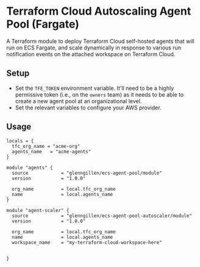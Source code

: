 # Terraform Cloud Autoscaling Agent Pool (Fargate)

A Terraform module to deploy Terraform Cloud self-hosted agents
that will run on ECS Fargate, and scale dynamically in response
to various run notification events on the attached workspace
on Terraform Cloud.

## Setup

* Set the `TFE_TOKEN` environment variable. It'll need to be a highly permissive token (i.e., on the `owners` team) as it needs to be able to create a new agent pool at an organizational level.
* Set the relevant variables to configure your AWS provider.

## Usage

```hcl
locals = {
  tfc_org_name = "acme-org"
  agents_name   = "acme-agents"
}

module "agents" {
  source            = "glenngillen/ecs-agent-pool/module"
  version           = "1.0.0"

  org_name          = local.tfc_org_name
  name              = local.agents_name
}

module "agent-scaler" {
  source            = "glenngillen/ecs-agent-pool-autoscaler/module"
  version           = "1.0.0"

  org_name          = local.tfc_org_name
  name              = local.agents_name
  workspace_name    = "my-terraform-cloud-workspace-here"

  
}
```